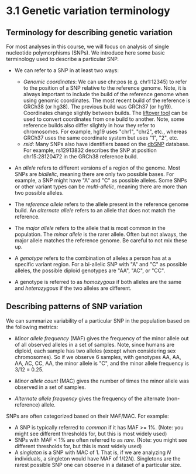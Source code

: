 # 3.1 Genetic variation terminology

## Terminology for describing genetic variation

For most analyses in this course, we will focus on analysis of single nucleotide polymorphisms (SNPs). We introduce here some basic terminology used to describe a particular SNP.

* We can refer to a SNP in at least two ways:
  - *Genomic coordinates*: We can use chr:pos (e.g. chr1:12345) to refer to the position of a SNP relative to the reference genome. Note, it is always important to include the build of the reference genome when using genomic coordinates. The most recent build of the reference is GRCh38 (or hg38). The previous build was GRCh37 (or hg19). Coordinates change slightly between builds. The [liftover tool](https://genome.ucsc.edu/cgi-bin/hgLiftOver) can be used to convert coordinates from one build to another. Note, some reference builds also differ slightly in how they refer to chromosomes. For example, hg19 uses "chr1", "chr2", etc., whereas GRCh37 uses the same coordinate system but uses "1", "2", etc.
  - *rsid*: Many SNPs also have identifiers based on the [dbSNP](https://www.ncbi.nlm.nih.gov/snp/) database. For example, rs12913832 describes the SNP at position chr15:28120472 in the GRCh38 reference build.

* An *allele* refers to different versions of a region of the genome. Most SNPs are *biallelic*, meaning there are only two possible bases. For example, a SNP might have "A" and "C" as possible alleles. Some SNPs or other variant types can be *multi-allelic*, meaning there are more than two possible alleles.

* The *reference allele* refers to the allele present in the reference genome build. An *alternate allele* refers to an allele that does not match the reference. 

* The *major allele* refers to the allele that is most common in the population. The *minor allele* is the rarer allele. Often but not always, the major allele matches the reference genome. Be careful to not mix these up.

* A *genotype* refers to the combination of alleles a person has at a specific variant region. For a bi-allelic SNP with "A" and "C" as possible alleles, the possible diploid genotypes are "AA", "AC", or "CC".

* A genotype is referred to as *homozygous* if both alleles are the same and *heterozygous* if the two alleles are different.

## Describing patterns of SNP variation

We can summarize variability of a particular SNP in the population based on the following metrics:

* *Minor allele frequency* (MAF) gives the frequency of the minor allele out of all observed alleles in a set of samples. Note, since humans are diploid, each sample has two alleles (except when considering sex chromosomes). So if we observe 6 samples, with genotypes AA, AA, AA, AC, CC, AA, the minor allele is "C", and the minor allele frequency is 3/12 = 0.25.

* *Minor allele count* (MAC) gives the number of times the minor allele was observed in a set of samples.

* *Alternate allele frequency* gives the frequency of the alternate (non-reference) allele.

SNPs are often categorized based on their MAF/MAC. For example:

* A SNP is typically referred to *common* if it has MAF >= 1%. (Note: you might see different thresholds for, but this is most widely used)
* SNPs with MAF < 1% are often referred to as *rare*. (Note: you might see different thresholds for, but this is most widely used)
* A *singleton* is a SNP with MAC of 1. That is, if we are analyzing $N$ individuals, a singleton would have MAF of $1/(2N)$. Singletons are the rarest possible SNP one can observe in a dataset of a particular size.